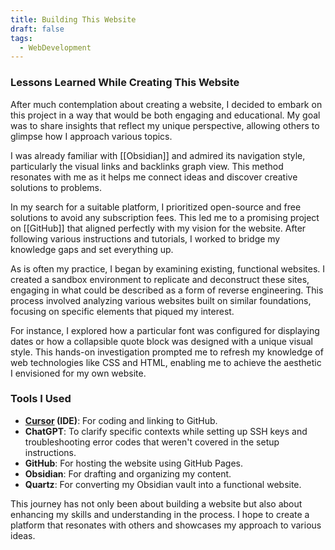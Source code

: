 ```yaml
---
title: Building This Website
draft: false
tags:
  - WebDevelopment
---
```

### Lessons Learned While Creating This Website

After much contemplation about creating a website, I decided to embark on this project in a way that would be both engaging and educational. My goal was to share insights that reflect my unique perspective, allowing others to glimpse how I approach various topics.

I was already familiar with [[Obsidian]] and admired its navigation style, particularly the visual links and backlinks graph view. This method resonates with me as it helps me connect ideas and discover creative solutions to problems.

In my search for a suitable platform, I prioritized open-source and free solutions to avoid any subscription fees. This led me to a promising project on [[GitHub]] that aligned perfectly with my vision for the website. After following various instructions and tutorials, I worked to bridge my knowledge gaps and set everything up.

As is often my practice, I began by examining existing, functional websites. I created a sandbox environment to replicate and deconstruct these sites, engaging in what could be described as a form of reverse engineering. This process involved analyzing various websites built on similar foundations, focusing on specific elements that piqued my interest.

For instance, I explored how a particular font was configured for displaying dates or how a collapsible quote block was designed with a unique visual style. This hands-on investigation prompted me to refresh my knowledge of web technologies like CSS and HTML, enabling me to achieve the aesthetic I envisioned for my own website.

### Tools I Used

- **[Cursor](https://www.cursor.com/) (IDE)**: For coding and linking to GitHub.
- **ChatGPT**: To clarify specific contexts while setting up SSH keys and troubleshooting error codes that weren't covered in the setup instructions.
- **GitHub**: For hosting the website using GitHub Pages.
- **Obsidian**: For drafting and organizing my content.
- **Quartz**: For converting my Obsidian vault into a functional website.

This journey has not only been about building a website but also about enhancing my skills and understanding in the process. I hope to create a platform that resonates with others and showcases my approach to various ideas.